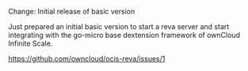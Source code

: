 Change: Initial release of basic version

Just prepared an initial basic version to start a reva server and start integrating with the go-micro base dextension framework of ownCloud Infinite Scale.

https://github.com/owncloud/ocis-reva/issues/1
